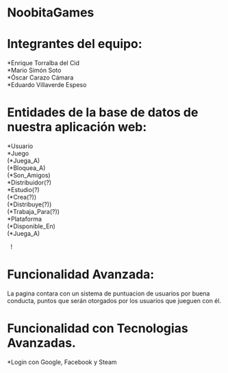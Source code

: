 # NoobitaGames  
# Integrantes del equipo:  
   *Enrique Torralba del Cid  
   *Mario Simón Soto  
   *Óscar Carazo Cámara  
   *Eduardo Villaverde Espeso  
  # 
# Entidades de la base de datos de nuestra aplicación web:  
   *Usuario  
   *Juego  
   (*Juega_A)  
   (*Bloquea_A)  
   (*Son_Amigos)  
   *Distribuidor(?)  
   *Estudio(?)  
   (*Crea(?))  
   (*Distribuye(?))  
   (*Trabaja_Para(?))  
   *Plataforma  
   (*Disponible_En)  
   (*Juega_A)
   
   ! 
# Funcionalidad Avanzada:
   La pagina contara con un sistema de puntuacion de usuarios por buena conducta, puntos que serán otorgados por los usuarios que jueguen con él.  
      
# Funcionalidad con Tecnologias Avanzadas.  
*Login con Google, Facebook y Steam
